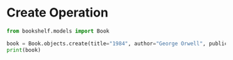 # Create Operation

```python
from bookshelf.models import Book

book = Book.objects.create(title="1984", author="George Orwell", publication_year=1949)
print(book)
